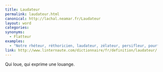 ```yaml
---
title: Laudateur
permalink: laudateur.html
canonical: http://lachal.neamar.fr/Laudateur
layout: word
categories:
synonyms:
  - Flatteur
examples:
  - "Notre rhéteur, réthoricien, laudateur, zélateur, persifleur, pourfendeur, cabotin à la rhétorique, au ramage alambiqué et ampoulé…"
link: http://www.linternaute.com/dictionnaire/fr/definition/laudateur/
---
```


Qui loue, qui exprime une louange. 

